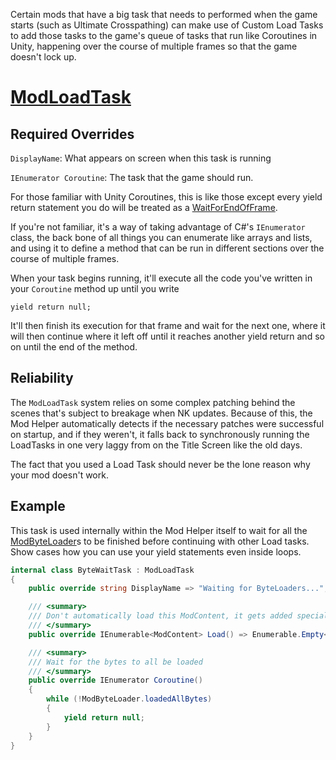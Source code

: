Certain mods that have a big task that needs to performed when the game starts (such as Ultimate Crosspathing) can make use of Custom Load Tasks to add those tasks to the game's queue of tasks that run like Coroutines in Unity, happening over the course of multiple frames so that the game doesn't lock up.

# [ModLoadTask](https://github.com/gurrenm3/BTD-Mod-Helper/blob/3.0_Features/Documentation/BTD_Mod_Helper.Api.ModLoadTask.md)

## Required Overrides

`DisplayName`: What appears on screen when this task is running

`IEnumerator Coroutine`: The task that the game should run.

For those familiar with Unity Coroutines, this is like those except every yield return statement you do will be treated as a [WaitForEndOfFrame](https://docs.unity3d.com/ScriptReference/WaitForEndOfFrame.html).

If you're not familiar, it's a way of taking advantage of C#'s `IEnumerator` class, the back bone of all things you can enumerate like arrays and lists, and using it to define a method that can be run in different sections over the course of multiple frames.

When your task begins running, it'll execute all the code you've written in your `Coroutine` method up until you write
 ```
yield return null;
```
It'll then finish its execution for that frame and wait for the next one, where it will then continue where it left off until it reaches another yield return and so on until the end of the method.

## Reliability

The `ModLoadTask` system relies on some complex patching behind the scenes that's subject to breakage when NK updates. Because of this, the Mod Helper automatically detects if the necessary patches were successful on startup, and if they weren't, it falls back to synchronously running the LoadTasks in one very laggy from on the Title Screen like the old days.

The fact that you used a Load Task should never be the lone reason why your mod doesn't work.

## Example

This task is used internally within the Mod Helper itself to wait for all the [ModByteLoader](https://github.com/gurrenm3/BTD-Mod-Helper/blob/3.0_Features/Documentation/BTD_Mod_Helper.Api.ModByteLoader.md)s to be finished before continuing with other Load tasks. Show cases how you can use your yield statements even inside loops.

```cs
internal class ByteWaitTask : ModLoadTask
{
    public override string DisplayName => "Waiting for ByteLoaders...";

    /// <summary>
    /// Don't automatically load this ModContent, it gets added specially
    /// </summary>
    public override IEnumerable<ModContent> Load() => Enumerable.Empty<ModContent>();

    /// <summary>
    /// Wait for the bytes to all be loaded
    /// </summary>
    public override IEnumerator Coroutine()
    {
        while (!ModByteLoader.loadedAllBytes)
        {
            yield return null;
        }
    }
}
```

